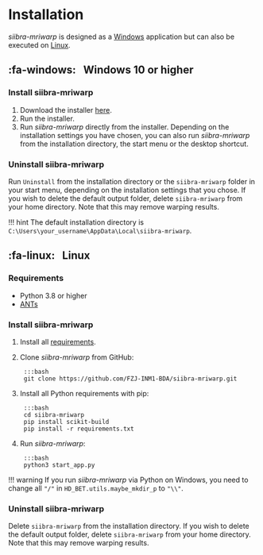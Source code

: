 # Installation

_siibra-mriwarp_ is designed as a [Windows](#fa-windows-windows-10-or-higher) application but can also be executed on [Linux](#linux).

## :fa-windows: &nbsp; Windows 10 or higher

### Install siibra-mriwarp

1. Download the installer [here](https://fz-juelich.sciebo.de/s/N9taLOGoE5MiSz8/download).
2. Run the installer.
3. Run _siibra-mriwarp_ directly from the installer. Depending on the installation settings you have chosen, you can also run _siibra-mriwarp_ from the installation directory, the start menu or the desktop shortcut.

### Uninstall siibra-mriwarp

Run `Uninstall` from the installation directory or the `siibra-mriwarp` folder in your start menu, depending on the installation settings that you chose. If you wish to delete the default output folder, delete `siibra-mriwarp` from your home directory. Note that this may remove warping results.

!!! hint
    The default installation directory is `C:\Users\your_username\AppData\Local\siibra-mriwarp`.

## :fa-linux: &nbsp; Linux

### Requirements

* Python 3.8 or higher
* [ANTs](https://github.com/ANTsX/ANTs/wiki/Compiling-ANTs-on-Linux-and-Mac-OS)

### Install siibra-mriwarp

1. Install all [requirements](#requirements).
2. Clone _siibra-mriwarp_ from GitHub:

        :::bash
        git clone https://github.com/FZJ-INM1-BDA/siibra-mriwarp.git

3. Install all Python requirements with pip:

        :::bash
        cd siibra-mriwarp
        pip install scikit-build
        pip install -r requirements.txt

4. Run _siibra-mriwarp_:

        :::bash
        python3 start_app.py

!!! warning
    If you run _siibra-mriwarp_ via Python on Windows, you need to change all `"/"` in `HD_BET.utils.maybe_mkdir_p` to `"\\"`.

### Uninstall siibra-mriwarp

Delete `siibra-mriwarp` from the installation directory. If you wish to delete the default output folder, delete `siibra-mriwarp` from your home directory. Note that this may remove warping results.
